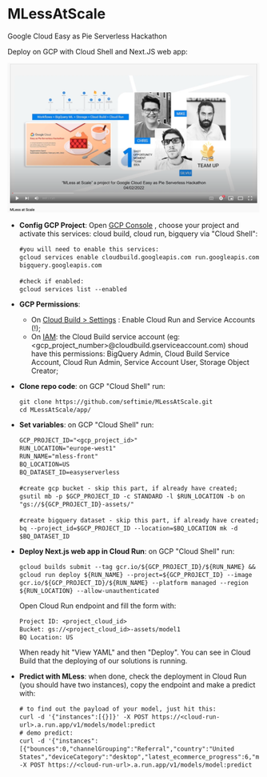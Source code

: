 # MLessAtScale
Google Cloud Easy as Pie Serverless Hackathon

Deploy on GCP with Cloud Shell and Next.JS web app:

[![MLess at Scale Video](https://raw.githubusercontent.com/seftimie/MLessAtScale/09a42e6655c05c4cb0801f1d628e55bb32db9eb8/assets/video.png)](https://www.youtube.com/watch?v=FFdn7fN84mU)


- **Config GCP Project**: Open [GCP Console](https://console.cloud.google.com) , choose your project and activate this services: cloud build, cloud run, bigquery via "Cloud Shell":
  
  ```
  #you will need to enable this services: 
  gcloud services enable cloudbuild.googleapis.com run.googleapis.com bigquery.googleapis.com
  
  #check if enabled:
  gcloud services list --enabled
  ```

- **GCP Permissions**:
  - On [Cloud Build  > Settings](https://console.cloud.google.com/cloud-build/settings/service-account) : Enable Cloud Run and Service Accounts (!);
  - On [IAM](https://console.cloud.google.com/iam-admin/iam): the Cloud Build service account (eg: <gcp_project_number>@cloudbuild.gserviceaccount.com) shoud have this permissions: BigQuery Admin, Cloud Build Service Account, Cloud Run Admin, Service Account User, Storage Object Creator;

- **Clone repo code**: on GCP "Cloud Shell" run:
  ```
  git clone https://github.com/seftimie/MLessAtScale.git
  cd MLessAtScale/app/
  ```
		
- **Set variables**: on GCP "Cloud Shell" run:
  ```
  GCP_PROJECT_ID="<gcp_project_id>"
  RUN_LOCATION="europe-west1"
  RUN_NAME="mless-front"
  BQ_LOCATION=US
  BQ_DATASET_ID=easyserverless

  #create gcp bucket - skip this part, if already have created;
  gsutil mb -p $GCP_PROJECT_ID -c STANDARD -l $RUN_LOCATION -b on "gs://${GCP_PROJECT_ID}-assets/" 

  #create bigquery dataset - skip this part, if already have created;
  bq --project_id=$GCP_PROJECT_ID --location=$BQ_LOCATION mk -d $BQ_DATASET_ID
  ```

- **Deploy Next.js web app in Cloud Run**:  on GCP "Cloud Shell" run:
  ```
  gcloud builds submit --tag gcr.io/${GCP_PROJECT_ID}/${RUN_NAME} &&
  gcloud run deploy ${RUN_NAME} --project=${GCP_PROJECT_ID} --image gcr.io/${GCP_PROJECT_ID}/${RUN_NAME} --platform managed --region ${RUN_LOCATION} --allow-unauthenticated
  ```
  Open Cloud Run endpoint and fill the form with:
  ```
  Project ID: <project_cloud_id>
  Bucket: gs://<project_cloud_id>-assets/model1
  BQ Location: US
  ```
  
  When ready hit "View YAML" and then "Deploy". You can see in Cloud Build that the deploying of our solutions is running. 
  
- **Predict with MLess**: when done, check the deployment in Cloud Run (you should have two instances), copy the endpoint and make a predict with:
  ```
  # to find out the payload of your model, just hit this:
  curl -d '{"instances":[{}]}' -X POST https://<cloud-run-url>.a.run.app/v1/models/model:predict
  # demo predict:
  curl -d '{"instances":[{"bounces":0,"channelGrouping":"Referral","country":"United States","deviceCategory":"desktop","latest_ecommerce_progress":6,"medium":"referral","pageviews":51,"source":"mall.googleplex.com","time_on_site":4245}]}' -X POST https://<cloud-run-url>.a.run.app/v1/models/model:predict
  ```

  
	
 
